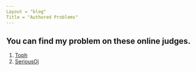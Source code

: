 ```yaml
---
Layout = "blog"
Title = "Authored Problems"
---
```

## You can find my problem on these online judges.

1. [Toph](https://toph.co/u/CLown1331/problems)
2. [SeriousOj](https://judge.knights-of-orange.com/user/-1?tabIndex=1)